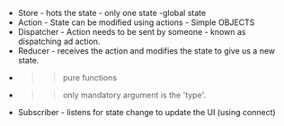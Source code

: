 * Store - hots the state - only one state -global state
* Action - State can be modified using actions - Simple OBJECTS
* Dispatcher - Action needs to be sent by someone - known as dispatching ad action.
* Reducer - receives the action and modifies the state to give us a new state.
* >> pure functions
* >> only mandatory argument is the 'type'.
* Subscriber - listens for state change to update the UI (using connect)
